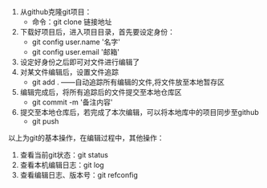 1. 从github克隆git项目：
   * 命令：git clone 链接地址
2. 下载好项目后，进入项目目录，首先要设定身份：
   * git config user.name '名字'
   * git config user.email '邮箱'
3. 设定好身份之后即可对文件进行编辑了
4. 对某文件编辑后，设置文件追踪
   * git add .   ——自动追踪所有编辑的文件,将文件放至本地暂存区
5. 编辑完成后，将所有追踪后的文件提交至本地仓库区
   * git commit -m '备注内容'
6. 提交至本地仓库后，若完成了本次编辑，可以将本地库中的项目同步至github
   * git push



以上为git的基本操作，在编辑过程中，其他操作：

1. 查看当前git状态：git status
2. 查看本机编辑日志：git log
3. 查看编辑日志、版本号：git refconfig

